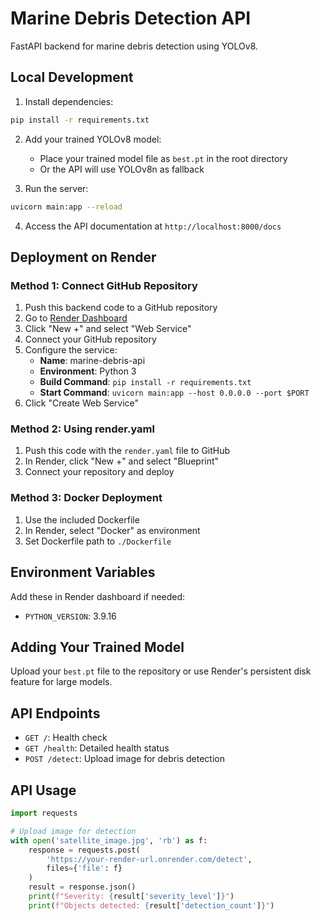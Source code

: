 # Marine Debris Detection API

FastAPI backend for marine debris detection using YOLOv8.

## Local Development

1. Install dependencies:
```bash
pip install -r requirements.txt
```

2. Add your trained YOLOv8 model:
   - Place your trained model file as `best.pt` in the root directory
   - Or the API will use YOLOv8n as fallback

3. Run the server:
```bash
uvicorn main:app --reload
```

4. Access the API documentation at `http://localhost:8000/docs`

## Deployment on Render

### Method 1: Connect GitHub Repository

1. Push this backend code to a GitHub repository
2. Go to [Render Dashboard](https://dashboard.render.com/)
3. Click "New +" and select "Web Service"
4. Connect your GitHub repository
5. Configure the service:
   - **Name**: marine-debris-api
   - **Environment**: Python 3
   - **Build Command**: `pip install -r requirements.txt`
   - **Start Command**: `uvicorn main:app --host 0.0.0.0 --port $PORT`
6. Click "Create Web Service"

### Method 2: Using render.yaml

1. Push this code with the `render.yaml` file to GitHub
2. In Render, click "New +" and select "Blueprint"
3. Connect your repository and deploy

### Method 3: Docker Deployment

1. Use the included Dockerfile
2. In Render, select "Docker" as environment
3. Set Dockerfile path to `./Dockerfile`

## Environment Variables

Add these in Render dashboard if needed:
- `PYTHON_VERSION`: 3.9.16

## Adding Your Trained Model

Upload your `best.pt` file to the repository or use Render's persistent disk feature for large models.

## API Endpoints

- `GET /`: Health check
- `GET /health`: Detailed health status
- `POST /detect`: Upload image for debris detection

## API Usage

```python
import requests

# Upload image for detection
with open('satellite_image.jpg', 'rb') as f:
    response = requests.post(
        'https://your-render-url.onrender.com/detect',
        files={'file': f}
    )
    result = response.json()
    print(f"Severity: {result['severity_level']}")
    print(f"Objects detected: {result['detection_count']}")
```